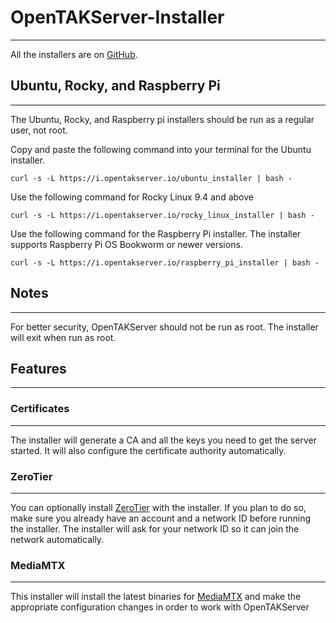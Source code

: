 # OpenTAKServer-Installer

***

All the installers are on [GitHub](https://github.com/brian7704/OpenTAKServer-Installer).

## Ubuntu, Rocky, and Raspberry Pi

***

The Ubuntu, Rocky, and Raspberry pi installers should be run as a regular user, not root. 

Copy and paste the following command into your terminal for the Ubuntu installer.

```shell
curl -s -L https://i.opentakserver.io/ubuntu_installer | bash -
```

Use the following command for Rocky Linux 9.4 and above

```shell
curl -s -L https://i.opentakserver.io/rocky_linux_installer | bash -
```

Use the following command for the Raspberry Pi installer. The installer supports Raspberry Pi OS Bookworm or newer versions.

```shell
curl -s -L https://i.opentakserver.io/raspberry_pi_installer | bash -
```

## Notes

***

For better security, OpenTAKServer should not be run as root. The installer will exit when run as root.

## Features

***

### Certificates

***

The installer will generate a CA and all the keys you need to get the server started. It will also configure the
certificate authority automatically.

### ZeroTier

***

You can optionally install [ZeroTier](https://www.zerotier.com/) with the installer. If you plan to do so, make sure 
you already have an account and a network ID before running the installer. The installer will ask for your network ID 
so it can join the network automatically.

### MediaMTX

***

This installer will install the latest binaries for [MediaMTX](https://github.com/bluenviron/mediamtx) and make the 
appropriate configuration changes in order to work with OpenTAKServer

